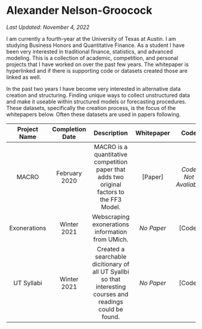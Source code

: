 # Alexander Nelson-Groocock
*Last Updated: November 4, 2022*

I am currently a fourth-year at the University of Texas at Austin. I am studying Business Honors and Quantitative Finance. As a student I have been very interested in traditional finance, statistics, and advanced modeling. This is a collection of academic, competition, and personal projects that I have worked on over the past few years. The whitepaper is hyperlinked and if there is supporting code or datasets created those are linked as well.

In the past two years I have become very interested in alternative data creation and structuring. Finding unique ways to collect unstructured data and make it useable within structured models or forecasting procedures. These datasets, specifically the creation process, is the focus of the whitepapers below. Often these datasets are used in papers following. 

| **Project Name**         | **Completion Date**         | **Description**         | **Whitepaper**         |  **Code**        |  **Dataset**        |
|:--------------------:|:--------------------:|:--------------------:|:--------------------:|:--------------------:|:--------------------:|
| MACRO | February 2020 | MACRO is a quantitative competition paper that adds two original factors to the FF3 Model. | [Paper] | *Code Not Avaliable* | *No Dataset* |
| Exonerations | Winter 2021 | Webscraping exonerations information from UMich. | *No Paper* | [Code] | [Dataset] |
| UT Syllabi | Winter 2021 | Created a searchable dicitionary of all UT Syallbi so that interesting courses and readings could be found. | *No Paper* | [Code] | [Dataset] |
